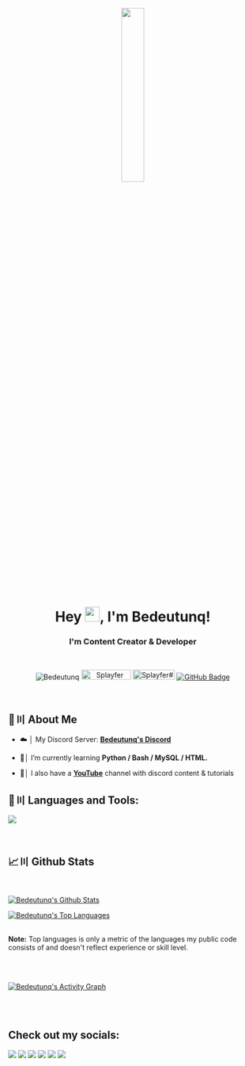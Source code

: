 <p align="center">
<a href="#"><img width="30%" height="auto" src="https://cdn.discordapp.com/attachments/985551183479463998/1001856009670758470/coding2.gif" height="175px"/></a>
</p>

<h1 align="center">Hey <img src="https://raw.githubusercontent.com/MartinHeinz/MartinHeinz/master/wave.gif" width="30px" height="30px">, I'm Bedeutunq!</h1>
<h3 align="center">I'm Content Creator & Developer</h3>

<br>


<p align="center">
    <img src="https://img.shields.io/github/followers/splayfery?label=Github&logo=github&style=flat-square" alt="Bedeutunq">
        <a href="https://youtube.com/@Bedeutunq"><img src="https://img.shields.io/youtube/channel/views/UCGvcLOmPKMv4JstBZezFkHA?label=YouTube&logo=YouTube&style=flat-square" alt="Splayfer" width="100" height="20"/></a>
    <a href="https://discord.gg/aqyKUNyCnk"><img src="https://img.shields.io/badge/Discord-7488cd?style=for-the-badge&logo=discord&logoColor=white" alt="Splayfer#9999" width="85" height="20"/></a>
    <a href="https://github.com/Bedeutunq?tab=followers"><img src="https://img.shields.io/github/followers/Bedeutunq?label=Followers&style=social" alt="GitHub Badge"></a>
</p>



<br>

## 🔎〣 About Me

- ☁️ │ My Discord Server: **[Bedeutunq's Discord](https://discord.gg/aqyKUNyCnk)**

- 🌱│ I’m currently learning **Python / Bash / MySQL / HTML.**

- 🎥│ I also have a **[YouTube](https://youtube.com/@Bedeutunq)** channel with discord content & tutorials

## 🚀〣 Languages and Tools:

![](https://skillicons.dev/icons?i=java,github,bash,git,discord,bots)

<br/>

## 📈〣 Github Stats

  <br/>
    <p float="above">
    <a href="https://github.com/Bedeutunq/github-readme-stats"><img alt="Bedeutunq's Github Stats" src="https://github-readme-stats.vercel.app/api?username=Bedeutunq&show_icons=true&count_private=true&theme=react&hide_border=true&bg_color=0D1117" /></a>
    
  <a href="https://github.com/Bedeutunq/github-readme-stats"><img alt="Bedeutunq's Top Languages" src="https://github-readme-stats.vercel.app/api/top-langs/?username=Bedeutunq&langs_count=8&count_private=true&layout=compact&theme=react&hide_border=true&bg_color=0D1117" /></a>
    </p>
    <br/>
  <b>Note:</b> Top languages is only a metric of the languages my public code consists of and doesn't reflect experience or skill level.

<br/>
<br/>

<p align="right">

<a href="https://github.com/Bedeutunq/github-readme-activity-graph"><img alt="Bedeutunq's Activity Graph" src="https://activity-graph.herokuapp.com/graph?username=Bedeutunq&bg_color=0D1117&color=5BCDEC&line=5BCDEC&point=FFFFFF&hide_border=true" /></a>

</p>

<br/>
<br/>

## Check out my socials:
<p align="left">

<a href = "https://youtube.com/@Bedeutunq"><img src="https://img.icons8.com/fluent/48/000000/youtube.png"/></a>
<a href = "https://twitch.tv/Bedeutunq"><img src="https://img.icons8.com/fluent/48/000000/twitch.png"/></a>
<a href = "https://twitter.com/Bedeutunq"><img src="https://img.icons8.com/fluent/48/000000/twitter.png"/></a>
<a href = "https://www.instagram.com/Bedeutunq/"><img src="https://img.icons8.com/fluent/48/000000/instagram-new.png"/></a>
<a href = "https://www.reddit.com/Bedeutunq/"><img src="https://img.icons8.com/fluent/48/000000/reddit.png"/></a>
<a href = "https://linktr.ee/Bedeutunq"><img src="https://img.icons8.com/color/48/000000/linktree.png"/></a>

</p>
